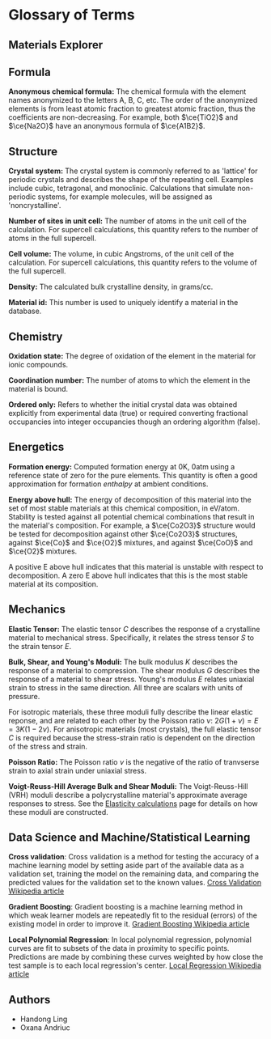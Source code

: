 # Glossary of Terms

## Materials Explorer

## Formula

**Anonymous chemical formula:**
The chemical formula with the element names anonymized to the letters A, B, C, etc.
The order of the anonymized elements is from least atomic fraction to greatest atomic fraction, thus the coefficients are non-decreasing.
For example, both $\ce{TiO2}$ and $\ce{Na2O}$ have an anonymous formula of $\ce{A1B2}$.

## Structure

**Crystal system:**
The crystal system is commonly referred to as 'lattice' for periodic crystals and describes the shape of the repeating cell.
Examples include cubic, tetragonal, and monoclinic.
Calculations that simulate non-periodic systems, for example molecules, will be assigned as 'noncrystalline'.

**Number of sites in unit cell:**
The number of atoms in the unit cell of the calculation.
For supercell calculations, this quantity refers to the number of atoms in the full supercell.

**Cell volume:**
The volume, in cubic Angstroms, of the unit cell of the calculation.
For supercell calculations, this quantity refers to the volume of the full supercell.

**Density:**
The calculated bulk crystalline density, in grams/cc.

**Material id:**
This number is used to uniquely identify a material in the database.

## Chemistry

**Oxidation state:**
The degree of oxidation of the element in the material for ionic compounds.

**Coordination number:**
The number of atoms to which the element in the material is bound.

**Ordered only:**
Refers to whether the initial crystal data was obtained explicitly from experimental data (true) or required converting fractional occupancies into integer occupancies though an ordering algorithm (false).

## Energetics

**Formation energy:**
Computed formation energy at 0K, 0atm using a reference state of zero for the pure elements.
This quantity is often a good approximation for formation _enthalpy_ at ambient conditions.

**Energy above hull:**
The energy of decomposition of this material into the set of most stable materials at this chemical composition, in eV/atom.
Stability is tested against all potential chemical combinations that result in the material's composition.
For example, a $\ce{Co2O3}$ structure would be tested for decomposition against other $\ce{Co2O3}$ structures, against $\ce{Co}$ and $\ce{O2}$ mixtures, and against $\ce{CoO}$ and $\ce{O2}$ mixtures.

A positive E above hull indicates that this material is unstable with respect to decomposition.
A zero E above hull indicates that this is the most stable material at its composition.

## Mechanics

**Elastic Tensor:**
The elastic tensor $C$ describes the response of a crystalline material to mechanical stress.
Specifically, it relates the stress tensor $S$ to the strain tensor $E$.

**Bulk, Shear, and Young's Moduli:**
The bulk modulus $K$ describes the response of a material to compression.
The shear modulus $G$ describes the response of a material to shear stress.
Young's modulus $E$ relates uniaxial strain to stress in the same direction.
All three are scalars with units of pressure.

For isotropic materials, these three moduli fully describe the linear elastic reponse, and are related to each other by the Poisson ratio $\nu$: $2G(1+\nu)=E=3K(1-2\nu)$.
For anisotropic materials (most crystals), the full elastic tensor $C$ is required because the stress-strain ratio is dependent on the direction of the stress and strain.

**Poisson Ratio:**
The Poisson ratio $\nu$ is the negative of the ratio of tranvserse strain to axial strain under uniaxial stress.

**Voigt-Reuss-Hill Average Bulk and Shear Moduli:**
The Voigt-Reuss-Hill (VRH) moduli describe a polycrystalline material's approximate average responses to stress.
See the [Elasticity calculations](/methodology/elasticity) page for details on how these moduli are constructed.

## Data Science and Machine/Statistical Learning

**Cross validation**:
Cross validation is a method for testing the accuracy of a machine learning model by setting aside part of the available data as a validation set, training the model on the remaining data, and comparing the predicted values for the validation set to the known values.
[Cross Validation Wikipedia article](<https://en.wikipedia.org/wiki/Cross-validation_(statistics)>)

**Gradient Boosting**:
Gradient boosting is a machine learning method in which weak learner models are repeatedly fit to the residual (errors) of the existing model in order to improve it.
[Gradient Boosting Wikipedia article](https://en.wikipedia.org/wiki/Gradient_boosting)

**Local Polynomial Regression**:
In local polynomial regression, polynomial curves are fit to subsets of the data in proximity to specific points.
Predictions are made by combining these curves weighted by how close the test sample is to each local regression's center.
[Local Regression Wikipedia article](https://en.wikipedia.org/wiki/Local_regression)

## Authors

- Handong Ling
- Oxana Andriuc
